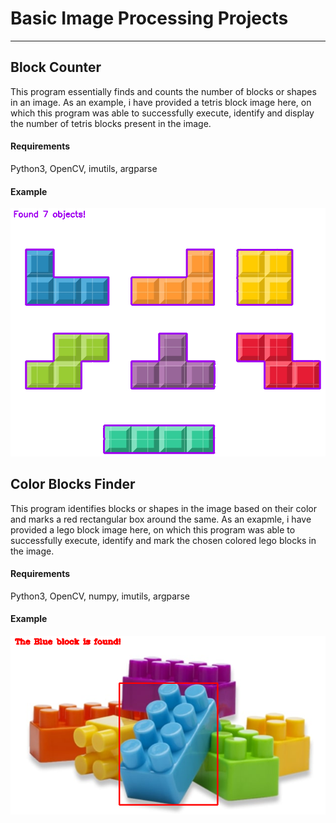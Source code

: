 # Basic Image Processing Projects
---
## Block Counter
  This program essentially finds and counts the number of blocks or shapes in an image. As an example, i have provided a tetris block image here, on which this program was able to successfully execute, identify and display the number of tetris blocks present in the image.
#### Requirements
   Python3, OpenCV, imutils, argparse
#### Example
![sample](https://github.com/Fais-K/Basic_Image_Processing_Projects/blob/master/Blocks%20Counter/Screenshot.png?raw=true)
   
## Color Blocks Finder
This program identifies blocks or shapes in the image based on their color and marks a red rectangular box around the same. As an exapmle, i have provided a lego block image here, on which this program was able to successfully execute, identify and mark the chosen colored lego blocks in the image.
#### Requirements
   Python3, OpenCV, numpy, imutils, argparse
#### Example
![sample](https://github.com/Fais-K/Basic_Image_Processing_Projects/blob/master/Color%20Blocks%20Finder/Screenshot.png)
